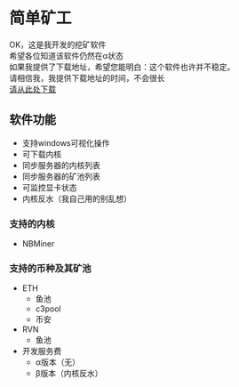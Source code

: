 # 简单矿工
OK，这是我开发的挖矿软件  
希望各位知道该软件仍然在α状态  
如果我提供了下载地址，希望您能明白：这个软件也许并不稳定。  
请相信我，我提供下载地址的时间，不会很长  
[请从此处下载](https://github.com/qskgpro/jdkg/releases)  
## 软件功能
- 支持windows可视化操作
- 可下载内核
- 同步服务器的内核列表
- 同步服务器的矿池列表
- 可监控显卡状态
- 内核反水（我自己用的别乱想）
### 支持的内核
- NBMiner
### 支持的币种及其矿池
- ETH
  - 鱼池
  - c3pool
  - 币安
- RVN
  - 鱼池
- 开发服务费
  - α版本（无）
  - β版本（内核反水）
